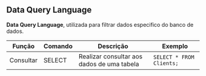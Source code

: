 ## Data Query Language
**Data Query Language**, utilizada para filtrar dados especifico do banco de dados.

| Função    | Comando | Descrição                                  | Exemplo |
| --------- | ------- | ------------------------------------------ | ------- |
| Consultar | SELECT  | Realizar consultar aos dados de uma tabela | `SELECT * FROM Clients;`        |
